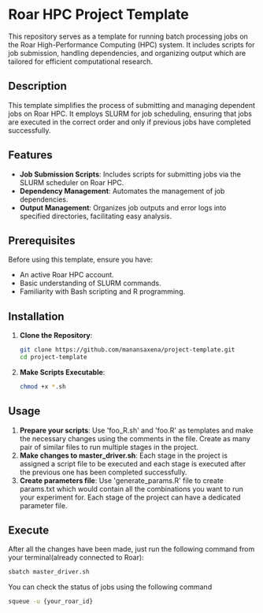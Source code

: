 # Roar HPC Project Template

This repository serves as a template for running batch processing jobs on the Roar High-Performance Computing (HPC) system. It includes scripts for job submission, handling dependencies, and organizing output which are tailored for efficient computational research.

## Description

This template simplifies the process of submitting and managing dependent jobs on Roar HPC. It employs SLURM for job scheduling, ensuring that jobs are executed in the correct order and only if previous jobs have completed successfully.

## Features

- **Job Submission Scripts**: Includes scripts for submitting jobs via the SLURM scheduler on Roar HPC.
- **Dependency Management**: Automates the management of job dependencies.
- **Output Management**: Organizes job outputs and error logs into specified directories, facilitating easy analysis.

## Prerequisites

Before using this template, ensure you have:
- An active Roar HPC account.
- Basic understanding of SLURM commands.
- Familiarity with Bash scripting and R programming.

## Installation

1. **Clone the Repository**:
   ```bash
   git clone https://github.com/manansaxena/project-template.git
   cd project-template
   ```
2. **Make Scripts Executable**:
   ```bash
   chmod +x *.sh
   ```

## Usage

1. **Prepare your scripts**:
   Use 'foo_R.sh' and 'foo.R' as templates and make the necessary changes using the comments in the file. Create as many pair of similar files to run multiple stages in the project.
2. **Make changes to master_driver.sh**:
   Each stage in the project is assigned a script file to be executed and each stage is executed after the previous one has been completed successfully.
3. **Create parameters file**:
   Use 'generate_params.R' file to create params.txt which would contain all the combinations you want to run your experiment for. Each stage of the project can have a dedicated parameter file.
 
## Execute
After all the changes have been made, just run the following command from your terminal(already connected to Roar):

```bash
sbatch master_driver.sh
```

You can check the status of jobs using the following command

```bash
squeue -u {your_roar_id}
```

